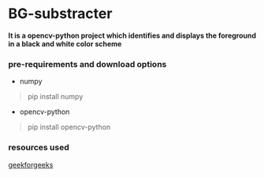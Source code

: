 # **BG-substracter**
**It is a opencv-python project which identifies and displays the foreground in a black and white color scheme**

### pre-requirements and download options
+ numpy
>pip install numpy

+ opencv-python
>pip install opencv-python

### resources used
[geekforgeeks](https://www.geeksforgeeks.org/background-subtraction-opencv "Background subtraction – OpenCV")
